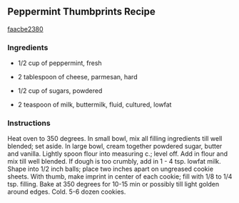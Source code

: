 ## Peppermint Thumbprints Recipe

[faacbe2380](http://cookeatshare.com/recipes/peppermint-thumbprints-6765)

### Ingredients

 - 1/2 cup of peppermint, fresh

 - 2 tablespoon of cheese, parmesan, hard

 - 1/2 cup of sugars, powdered

 - 2 teaspoon of milk, buttermilk, fluid, cultured, lowfat

### Instructions

Heat oven to 350 degrees. In small bowl, mix all filling ingredients till well blended; set aside. In large bowl, cream together powdered sugar, butter and vanilla. Lightly spoon flour into measuring c.; level off. Add in flour and mix till well blended. If dough is too crumbly, add in 1 - 4 tsp. lowfat milk. Shape into 1/2 inch balls; place two inches apart on ungreased cookie sheets. With thumb, make imprint in center of each cookie; fill with 1/8 to 1/4 tsp. filling. Bake at 350 degrees for 10-15 min or possibly till light golden around edges. Cold. 5-6 dozen cookies.